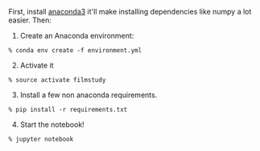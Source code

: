 First, install [anaconda3](https://www.continuum.io/downloads) it'll make
installing dependencies like numpy a lot easier. Then:

1. Create an Anaconda environment:

`% conda env create -f environment.yml`

2. Activate it

`% source activate filmstudy`

3. Install a few non anaconda requirements.

`% pip install -r requirements.txt `

4. Start the notebook!

`% jupyter notebook`

